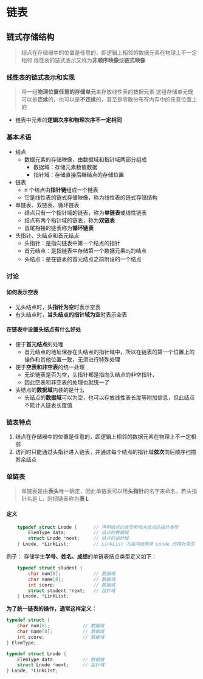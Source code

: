# 链表
## 链式存储结构
> 结点在存储器中的位置是任意的，即逻辑上相邻的数据元素在物理上不一定相邻
> 线性表的链式表示又称为**非顺序映像**或**链式映像**

### 线性表的链式表示和实现
> 用一组**物理位置任意的存储单元**来存放线性表的数据元素
> 这组存储单元既可以是**连续**的，也可以是**不连续**的，甚至是零散分布在内存中的任意位置上的

- 链表中元素的**逻辑次序和物理次序不一定相同**

### 基本术语
- 结点
  - 数据元素的存储映像，由数据域和指针域两部分组成
    - 数据域：存储元素数值数据
    - 指针域：存储直接后继结点的存储位置
- 链表
  - n 个结点由**指针链**组成一个链表
  - 它是线性表的链式存储映像，称为线性表的链式存储结构
- 单链表、双链表、循环链表
  - 结点只有一个指针域的链表，称为**单链表**或线性链表
  - 结点有两个指针域的链表，称为**双链表**
  - 首尾相接的链表称为**循环链表**
- 头指针、头结点和首元结点
  - 头指针：是指向链表中第一个结点的指针
  - 首元结点：是指链表中存储第一个数据元素$a_1$的结点
  - 头结点：是在链表的首元结点之前附设的一个结点

### 讨论
#### 如何表示空表
- 无头结点时，**头指针为空**时表示空表
- 有头结点时，**当头结点的指针域为空**时表示空表

#### 在链表中设置头结点有什么好处
- 便于**首元结点**的处理
  - 首元结点的地址保存在头结点的指针域中，所以在链表的第一个位置上的操作和其他位置一致，无须进行特殊处理
- 便于**空表和非空表**的统一处理
  - 无论链表是否为空，头指针都是指向头结点的非空指针，
  - 因此空表和非空表的处理也就统一了
- 头结点的**数据域**内装的是什么
  - 头结点的**数据域**可以为空，也可以存放线性表长度等附加信息，但此结点不能计入链表长度值

### 链表特点
1. 结点在存储器中的位置是任意的，即逻辑上相邻的数据元素在物理上不一定相邻
2. 访问时只能通过头指针进入链表，并通过每个结点的指针域**依次**向后顺序扫描其余结点

### 单链表
> 单链表是由**表头**唯一确定，因此单链表可以用**头指针**的名字来命名，若头指针名是 L，则把链表称为**表 L**

#### 定义
```c
    typedef struct Lnode {      // 声明结点的类型和指向结点的指针类型
        ElemType data;          // 结点的数据域
        struct Lnode *next;     // 结点的指针域
    } Lnode, *LinkList;         // LinkList 为指向结构体 Lnode 的指针类型
```
例子：
存储学生**学号、姓名、成绩**的单链表结点类型定义如下：
```c
    typedef struct student {
        char num[8];            // 数据域
        char name[8];           // 数据域
        int score;              // 数据域
        struct student *next;   // 指针域
    } Lnode, *LinkList;
```

**为了统一链表的操作，通常这样定义：**
```c
typedef struct {
    char num[8];            // 数据域
    char name[8];           // 数据域
    int score;              // 数据域
} ElemType;

typedef struct Lnode {
    ElemType data           // 数据域
    struct Lnode *next;     // 指针域
} Lnode, *LinkList;
```
